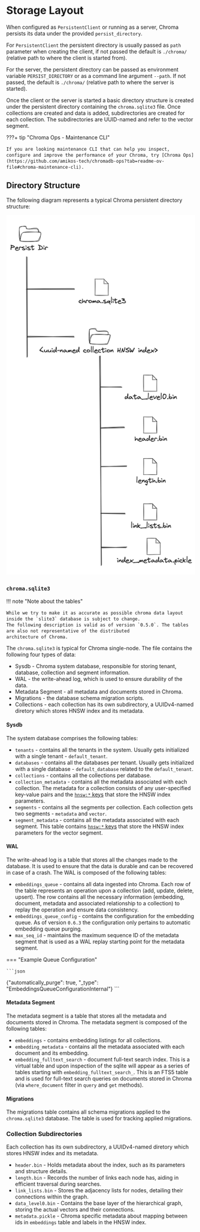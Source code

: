 # Storage Layout

When configured as `PersistentClient` or running as a server, Chroma persists its data under the
provided `persist_directory`.

For `PersistentClient` the persistent directory is usually passed as `path` parameter when creating the client, if not
passed the default is `./chroma/` (relative path to where the client is started from).

For the server, the persistent directory can be passed as environment variable `PERSIST_DIRECTORY` or as a command line
argument `--path`. If not passed, the default is `./chroma/` (relative path to where the server is started).

Once the client or the server is started a basic directory structure is created under the persistent directory
containing the `chroma.sqlite3` file. Once collections are created and data is added, subdirectories are created for
each collection. The subdirectories are UUID-named and refer to the vector segment.

???+ tip "Chroma Ops - Maintenance CLI"

    If you are looking maintenance CLI that can help you inspect, configure and improve the performance of your Chroma, try [Chroma Ops](https://github.com/amikos-tech/chromadb-ops?tab=readme-ov-file#chroma-maintenance-cli).

## Directory Structure

The following diagram represents a typical Chroma persistent directory structure:

![Persistent Directory Layout](../assets/images/persistent-dir-layout.png)

### `chroma.sqlite3`

!!! note "Note about the tables"

    While we try to make it as accurate as possible chroma data layout inside the `slite3` database is subject to change.
    The following description is valid as of version `0.5.0`. The tables are also not representative of the distributed
    architecture of Chroma.

The `chroma.sqlite3` is typical for Chroma single-node. The file contains the following four types of data:

- Sysdb - Chroma system database, responsible for storing tenant, database, collection and segment information.
- WAL - the write-ahead log, which is used to ensure durability of the data.
- Metadata Segment - all metadata and documents stored in Chroma.
- Migrations - the database schema migration scripts.
- Collections - each collection has its own subdirectory, a UUIDv4-named diretory which stores HNSW index and its metadata.

#### Sysdb

The system database comprises the following tables:

- `tenants` - contains all the tenants in the system. Usually gets initialized with a single tenant - `default_tenant`.
- `databases` - contains all the databases per tenant. Usually gets initialized with a single
  database - `default_database` related to the `default_tenant`.
- `collections` - contains all the collections per database.
- `collection_metadata` - contains all the metadata associated with each collection. The metadata for a collection
  consists of any user-specified key-value pairs and the [`hnsw:*` keys](configuration.md#hnsw-configuration) that store
  the HNSW index parameters.
- `segments` - contains all the segments per collection. Each collection gets two segments - `metadata` and `vector`.
- `segment_metadata` - contains all the metadata associated with each segment. This table
  contains [`hnsw:*` keys](configuration.md#hnsw-configuration) that store the HNSW index parameters for the vector
  segment.

#### WAL

The write-ahead log is a table that stores all the changes made to the database. It is used to ensure that the data is
durable and can be recovered in case of a crash. The WAL is composed of the following tables:

- `embeddings_queue` - contains all data ingested into Chroma. Each row of the table represents an operation upon a
  collection (add, update, delete, upsert). The row contains all the necessary information (embedding, document,
  metadata and associated relationship to a collection) to replay the operation and ensure data consistency.
- `embeddings_queue_config` - contains the configuration for the embedding queue. As of version `0.6.3` the configuration only pertains to automatic embedding queue purging.
- `max_seq_id` - maintains the maximum sequence ID of the metadata segment that is used as a WAL replay starting point for
  the metadata segment.


=== "Example Queue Configuration"

    ```json
   {"automatically_purge": true, "_type": "EmbeddingsQueueConfigurationInternal"}
    ```

#### Metadata Segment

The metadata segment is a table that stores all the metadata and documents stored in Chroma. The metadata segment is
composed of the following tables:

- `embeddings` - contains embedding listings for all collections.
- `embedding_metadata` - contains all the metadata associated with each document and its embedding.
- `embedding_fulltext_search` - document full-text search index. This is a virtual table and upon inspection of the sqlite
  will appear as a series of tables starting with `embedding_fulltext_search_`. This is an FTS5 table and is used for
  full-text search queries on documents stored in Chroma (via `where_document` filter in `query` and `get` methods).

#### Migrations

The migrations table contains all schema migrations applied to the `chroma.sqlite3` database. The table is used for tracking applied migrations.

### Collection Subdirectories

Each collection has its own subdirectory, a UUIDv4-named diretory which stores HNSW index and its metadata.

- `header.bin` - Holds metadata about the index, such as its parameters and structure details.
- `length.bin` - Records the number of links each node has, aiding in efficient traversal during searches.
- `link_lists.bin` - Stores the adjacency lists for nodes, detailing their connections within the graph.
- `data_level0.bin` - Contains the base layer of the hierarchical graph, storing the actual vectors and their connections.
- `metadata.pickle` - Chroma specific metadata about mapping between ids in `embeddings` table and labels in the HNSW index.
